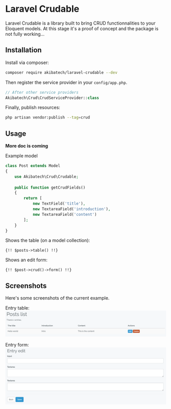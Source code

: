 # Laravel Crudable

Laravel Crudable is a library built to bring CRUD functionnalities to your Eloquent models.
At this stage it's a proof of concept and the package is not fully working...
 
## Installation

Install via composer:
```bash
composer require akibatech/laravel-crudable --dev
```

Then register the service provider in your `config/app.php`.
```php
// After other service providers
Akibatech\Crud\CrudServiceProvider::class
```

Finally, publish resources:
```bash
php artisan vendor:publish --tag=crud
```

## Usage

**More doc is coming**

Example model
```php
class Post extends Model
{
    use Akibatech\Crud\Crudable;

    public function getCrudFields()
    {
        return [
            new TextField('title'),
            new TextareaField('introduction'),
            new TextareaField('content')
        ];
    }
}
```

Shows the table (on a model collection):
```blade
{!! $posts->table() !!}
```

Shows an edit form:
```blade
{!! $post->crud()->form() !!}
```

## Screenshots

Here's some screenshots of the current example.

Entry table:
![Entry table](https://github.com/AkibaTech/laravel-crudable/blob/master/screenshot-table.png)

Entry form:
![Entry form](https://github.com/AkibaTech/laravel-crudable/blob/master/screenshot-form.png)